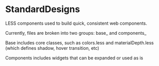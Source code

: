 # StandardDesigns
LESS components used to build quick, consistent web components. 

Currently, files are broken into two groups: base_ and components_

Base includes core classes, such as colors.less and materialDepth.less (which defines shadow, hover transition, etc)

Components includes widgets that can be expanded or used as is

